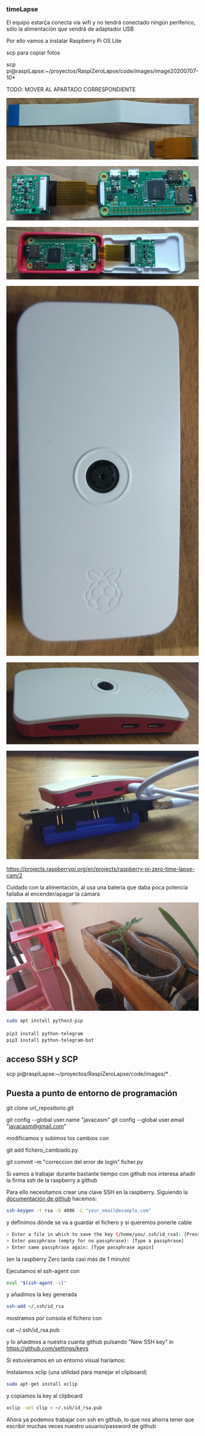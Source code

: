 ### timeLapse

El equipo estarḉa conecta vía wifi y no tendrá conectado ningún períferico, sólo la alimentación que vendrá de adaptador USB

Por ello vamos a instalar Raspberry Pi OS Lite


scp para copiar fotos

scp pi@raspiLapse:~/proyectos/RaspiZeroLapse/code/images/image20200707-10*


TODO: MOVER AL APARTADO CORRESPONDIENTE

![CableCamaraZeroNormal.jpg](./images/CableCamaraZeroNormal.jpg)

![CamaraRaspiZerojpg](./images/CamaraRaspiZero.jpg)

![RaspiZeroCaja.jpg](./images/RaspiZeroCaja.jpg)

![RaspiZeroCajaCerrada.jpg](./images/RaspiZeroCajaCerrada.jpg)

![RaspiZeroCajaCerradaPuertos.jpg](./images/RaspiZeroCajaCerradaPuertos.jpg)

![RaspiZeroAlimantacion.jpg](./images/RaspiZeroAlimantacion.jpg)

https://projects.raspberrypi.org/en/projects/raspberry-pi-zero-time-lapse-cam/2


Cuidado con la alimentación, al usa una batería que daba poca potencia fallaba al encender/apagar la cámara

![Montaje timelapse](./images/TimeLapseSetup.jpg)


```bash
sudo apt install python3-pip

pip3 install python-telegram
pip3 install python-telegram-bot

```





## acceso SSH y SCP

scp pi@raspiLapse:~/proyectos/RaspiZeroLapse/code/images/* .


## Puesta a punto de entorno de programación

git clone url_repositorio.git

git config --global user.name "javacasm"
git config --global user.email "javacasm@gmail.com"


modificamos  y subimos los cambios con 


git add fichero_cambiado.py

git commit -m "correccion del error de login" ficher.py


Si vamos a trabajar durante bastante tiempo con github nos interesa añadir la firma ssh de la raspberry a github

Para ello necesitamos crear una clave SSH en la raspberry. Siguiendo la [documentación de github](https://docs.github.com/en/github/authenticating-to-github/generating-a-new-ssh-key-and-adding-it-to-the-ssh-agent) hacemos:

```sh
ssh-keygen -t rsa -b 4096 -C "your_email@example.com"
```
y definimos dónde se va a guardar el fichero y si queremos ponerle cable

```sh
> Enter a file in which to save the key (/home/you/.ssh/id_rsa): [Press enter]
> Enter passphrase (empty for no passphrase): [Type a passphrase]
> Enter same passphrase again: [Type passphrase again]
```

(en la raspberry Zero tarda casi más de 1 minuto)

Ejecutamos el ssh-agent con

```sh
eval "$(ssh-agent -s)"
```
y añadimos la key generada

```sh
ssh-add ~/.ssh/id_rsa
```


mostramos por consola el fichero con 

cat ~/.ssh/id_rsa.pub

y lo añaidmos a nuestra cuanta github pulsando "New SSH key" in https://github.com/settings/keys

Si estuvieramos en un entorno visual haríamos:

Instalamos xclip (una utilidad para manejar el clipboard)

```sh
sudo apt-get install xclip
```

y copiamos la key al clipboard

```sh
xclip -sel clip < ~/.ssh/id_rsa.pub
```

Ahora ya podemos trabajar con ssh en github, lo que nos ahorra tener que escribir muchas veces nuestro usuario/password de github



